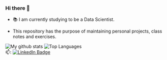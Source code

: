 ### Hi there 👋

<!--
**GermanoAndrade/GermanoAndrade** is a ✨ _special_ ✨ repository because its `README.md` (this file) appears on your GitHub profile.

Here are some ideas to get you started:
- 🔭 I’m currently working on ...
- 🌱 I’m currently learning ...
- 👯 I’m looking to collaborate on ...
- 🤔 I’m looking for help with ...
- 💬 Ask me about ...
- 📫 How to reach me: ...
- 😄 Pronouns: ...
- ⚡ Fun fact: ...
-->

- 📚 I am currently studying to be a Data Scientist. 

+ This repository has the purpose of maintaining personal projects, class notes and exercises.

![My github stats](https://github-readme-stats.vercel.app/api?username=GermanoAndrade&show_icons=true&theme=tokyonight&custom_title=My%20Github%20Stats&count_private=true)
![Top Languages](https://github-readme-stats.vercel.app/api/top-langs/?username=GermanoAndrade&theme=tokyonight&layout=compact)  
📫: [![LinkedIn Badge](https://img.shields.io/badge/linkedin-%230077B5.svg?&style=for-the-badge&logo=linkedin&logoColor=white)](https://www.linkedin.com/in/germanoandrade/) 
<!--If you are looking for the same, maybe you have to visit this repo https://github.com/anuraghazra/github-readme-stats
-->

